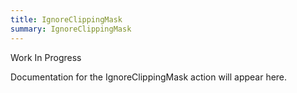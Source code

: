 ```yaml
---
title: IgnoreClippingMask
summary: IgnoreClippingMask
---
```


Work In Progress

Documentation for the IgnoreClippingMask action will appear here.